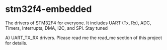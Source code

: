# stm32f4-embedded
The drivers of STM32F4 for everyone. It includes UART (Tx, Rx), ADC, Timers, Interrupts, DMA, I2C, and SPI. Stay tuned

A) UART_TX_RX drivers. Please read me the read_me section of this project for details. 
